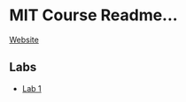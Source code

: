 # MIT Course Readme...

[Website](https://pdos.csail.mit.edu/6.824/index.html)

## Labs
* [Lab 1](https://pdos.csail.mit.edu/6.824/labs/lab-mr.html)
